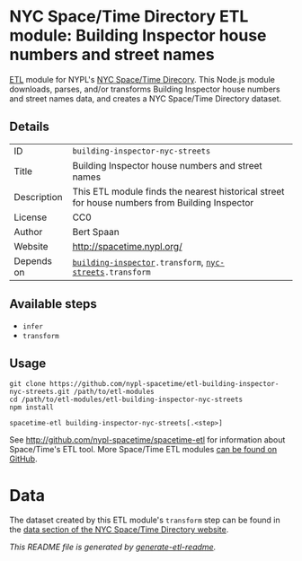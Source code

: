 # NYC Space/Time Directory ETL module: Building Inspector house numbers and street names

[ETL](https://en.wikipedia.org/wiki/Extract,_transform,_load) module for NYPL's [NYC Space/Time Direcory](http://spacetime.nypl.org/). This Node.js module downloads, parses, and/or transforms Building Inspector house numbers and street names data, and creates a NYC Space/Time Directory dataset.

## Details

<table>
<tbody>

<tr>
<td>ID</td>
<td><code>building-inspector-nyc-streets</code></td>
</tr>

<tr>
<td>Title</td>
<td>Building Inspector house numbers and street names</td>
</tr>

<tr>
<td>Description</td>
<td>This ETL module finds the nearest historical street for house numbers from Building Inspector</td>
</tr>

<tr>
<td>License</td>
<td>CC0</td>
</tr>

<tr>
<td>Author</td>
<td>Bert Spaan</td>
</tr>

<tr>
<td>Website</td>
<td><a href="http://spacetime.nypl.org/">http://spacetime.nypl.org/</a></td>
</tr>

<tr>
<td>Depends on</td>
<td><code><a href="https://github.com/nypl-spacetime/etl-building-inspector">building-inspector</a>.transform</code>, <code><a href="https://github.com/nypl-spacetime/etl-nyc-streets">nyc-streets</a>.transform</code></td>
</tr>
</tbody>
</table>

## Available steps

  - `infer`
  - `transform`

## Usage

```
git clone https://github.com/nypl-spacetime/etl-building-inspector-nyc-streets.git /path/to/etl-modules
cd /path/to/etl-modules/etl-building-inspector-nyc-streets
npm install

spacetime-etl building-inspector-nyc-streets[.<step>]
```

See http://github.com/nypl-spacetime/spacetime-etl for information about Space/Time's ETL tool. More Space/Time ETL modules [can be found on GitHub](https://github.com/search?utf8=%E2%9C%93&q=org%3Anypl-spacetime+etl-&type=Repositories&ref=advsearch&l=&l=).

# Data

The dataset created by this ETL module's `transform` step can be found in the [data section of the NYC Space/Time Directory website](http://spacetime.nypl.org/#data-building-inspector-nyc-streets).

_This README file is generated by [generate-etl-readme](https://github.com/nypl-spacetime/generate-etl-readme)._
